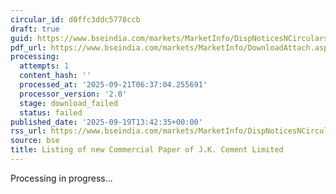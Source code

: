 ```yaml
---
circular_id: d0ffc3ddc5778ccb
draft: true
guid: https://www.bseindia.com/markets/MarketInfo/DispNoticesNCirculars.aspx?Noticeid={DA2815B0-8B4B-453D-A8FB-CEA466328AFD}&noticeno=20250919-39&dt=09/19/2025&icount=39&totcount=44&flag=0
pdf_url: https://www.bseindia.com/markets/MarketInfo/DownloadAttach.aspx?id=20250919-39&attachedId=
processing:
  attempts: 1
  content_hash: ''
  processed_at: '2025-09-21T06:37:04.255691'
  processor_version: '2.0'
  stage: download_failed
  status: failed
published_date: '2025-09-19T13:42:35+00:00'
rss_url: https://www.bseindia.com/markets/MarketInfo/DispNoticesNCirculars.aspx?Noticeid={DA2815B0-8B4B-453D-A8FB-CEA466328AFD}&noticeno=20250919-39&dt=09/19/2025&icount=39&totcount=44&flag=0
source: bse
title: Listing of new Commercial Paper of J.K. Cement Limited
---
```


Processing in progress...